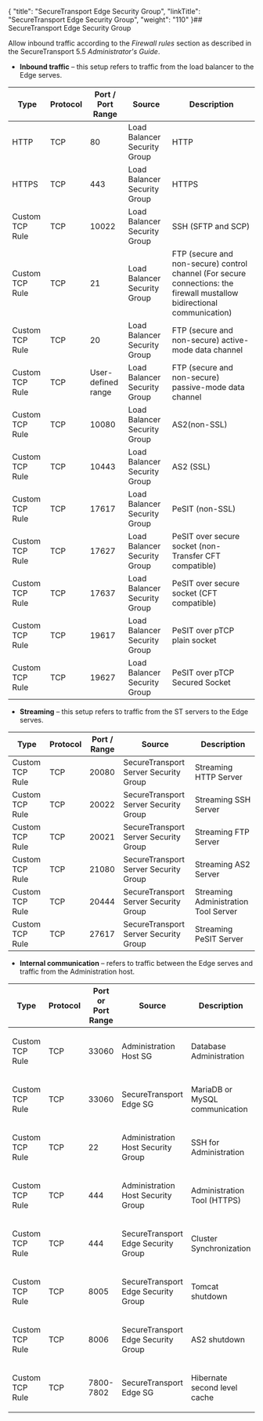 {
    "title": "SecureTransport Edge Security Group",
    "linkTitle": "SecureTransport Edge Security Group",
    "weight": "110"
}## SecureTransport Edge Security Group

Allow inbound traffic according to the *Firewall rules* section as described in the SecureTransport 5.5 *Administrator's Guide*.

-   **Inbound traffic** – this setup refers to traffic from the load balancer to the Edge serves.  

<table cellspacing="0">
   <col/>
   <col/>
   <col/>
   <col/>
   <col/>
   <thead>
      <tr>
         <th>Type</th>
         <th>Protocol</th>
         <th>Port / Port Range</th>
         <th>Source</th>
         <th>Description</th>
      </tr>
   </thead>
   <tbody>
      <tr>
         <td>HTTP         </td>
         <td>TCP         </td>
         <td>80         </td>
         <td>Load Balancer Security Group         </td>
         <td>HTTP         </td>
      </tr>
      <tr>
         <td>HTTPS         </td>
         <td>TCP         </td>
         <td>443         </td>
         <td>Load Balancer Security Group         </td>
         <td>HTTPS         </td>
      </tr>
      <tr>
         <td>Custom TCP Rule         </td>
         <td>TCP         </td>
         <td>10022         </td>
         <td>Load Balancer Security Group         </td>
         <td>SSH (SFTP and SCP)         </td>
      </tr>
      <tr>
         <td>Custom TCP Rule         </td>
         <td>TCP         </td>
         <td>21         </td>
         <td>Load Balancer Security Group         </td>
         <td>FTP (secure and non-secure) control channel (For secure connections: the firewall mustallow bidirectional communication)         </td>
      </tr>
      <tr>
         <td>Custom TCP Rule         </td>
         <td>TCP         </td>
         <td>20         </td>
         <td>Load Balancer Security Group         </td>
         <td>FTP (secure and non-secure) active-mode data channel         </td>
      </tr>
      <tr>
         <td>Custom TCP Rule         </td>
         <td>TCP         </td>
         <td>User-defined range         </td>
         <td>Load Balancer Security Group         </td>
         <td>FTP (secure and non-secure) passive-mode data channel         </td>
      </tr>
      <tr>
         <td>Custom TCP Rule         </td>
         <td>TCP         </td>
         <td>10080         </td>
         <td>Load Balancer Security Group         </td>
         <td>AS2(non-SSL)         </td>
      </tr>
      <tr>
         <td>Custom TCP Rule         </td>
         <td>TCP         </td>
         <td>10443         </td>
         <td>Load Balancer Security Group         </td>
         <td>AS2 (SSL)         </td>
      </tr>
      <tr>
         <td>Custom TCP Rule         </td>
         <td>TCP         </td>
         <td>17617         </td>
         <td>Load Balancer Security Group         </td>
         <td>PeSIT (non-SSL)         </td>
      </tr>
      <tr>
         <td>Custom TCP Rule         </td>
         <td>TCP         </td>
         <td>17627         </td>
         <td>Load Balancer Security Group         </td>
         <td>PeSIT over secure socket (non-Transfer CFT compatible)         </td>
      </tr>
      <tr>
         <td>Custom TCP Rule         </td>
         <td>TCP         </td>
         <td>17637         </td>
         <td>Load Balancer Security Group         </td>
         <td>PeSIT over secure socket (CFT compatible)         </td>
      </tr>
      <tr>
         <td>Custom TCP Rule         </td>
         <td>TCP         </td>
         <td>19617         </td>
         <td>Load Balancer Security Group         </td>
         <td>PeSIT over pTCP plain socket         </td>
      </tr>
      <tr>
         <td>Custom TCP Rule         </td>
         <td>TCP         </td>
         <td>19627         </td>
         <td>Load Balancer Security Group         </td>
         <td>PeSIT over pTCP Secured Socket         </td>
      </tr>
   </tbody>
</table>

-   **Streaming** – this setup refers to traffic from the ST servers to the Edge serves.

<table cellspacing="0">
   <col/>
   <col/>
   <col/>
   <col/>
   <col/>
   <thead>
      <tr>
         <th>Type</th>
         <th>Protocol</th>
         <th>Port / Range</th>
         <th>Source</th>
         <th>Description</th>
      </tr>
   </thead>
   <tbody>
      <tr>
         <td>Custom TCP Rule         </td>
         <td>TCP         </td>
         <td>20080         </td>
         <td>SecureTransport Server Security Group         </td>
         <td>Streaming HTTP Server         </td>
      </tr>
      <tr>
         <td>Custom TCP Rule         </td>
         <td>TCP         </td>
         <td>20022         </td>
         <td>SecureTransport Server Security Group         </td>
         <td>Streaming SSH Server         </td>
      </tr>
      <tr>
         <td>Custom TCP Rule         </td>
         <td>TCP         </td>
         <td>20021         </td>
         <td>SecureTransport Server Security Group         </td>
         <td>Streaming FTP Server         </td>
      </tr>
      <tr>
         <td>Custom TCP Rule         </td>
         <td>TCP         </td>
         <td>21080         </td>
         <td>SecureTransport Server Security Group         </td>
         <td>Streaming AS2 Server         </td>
      </tr>
      <tr>
         <td>Custom TCP Rule         </td>
         <td>TCP         </td>
         <td>20444         </td>
         <td>SecureTransport Server Security Group         </td>
         <td>Streaming Administration Tool Server         </td>
      </tr>
      <tr>
         <td>Custom TCP Rule         </td>
         <td>TCP         </td>
         <td>27617         </td>
         <td>SecureTransport Server Security Group         </td>
         <td>Streaming PeSIT Server         </td>
      </tr>
   </tbody>
</table>

-   **Internal communication** – refers to traffic between the Edge serves and traffic from the Administration host.

<table cellspacing="0">
   <col/>
   <col/>
   <col/>
   <col/>
   <col/>
   <thead>
      <tr>
         <th>Type</th>
         <th>Protocol</th>
         <th>Port or Port Range</th>
         <th>Source</th>
         <th>Description</th>
      </tr>
   </thead>
   <tbody>
      <tr>
         <td>
            <p>Custom TCP Rule</p>
         </td>
         <td>
            <p>TCP</p>
         </td>
         <td>
            <p>33060</p>
         </td>
         <td>
            <p>Administration Host SG</p>
         </td>
         <td>
            <p>Database Administration</p>
         </td>
      </tr>
      <tr>
         <td>
            <p>Custom TCP Rule</p>
         </td>
         <td>
            <p>TCP</p>
         </td>
         <td>
            <p>33060</p>
         </td>
         <td>
            <p>SecureTransport Edge SG</p>
         </td>
         <td>
            <p>MariaDB or MySQL communication</p>
         </td>
      </tr>
      <tr>
         <td>
            <p>Custom TCP Rule</p>
         </td>
         <td>
            <p>TCP</p>
         </td>
         <td>
            <p>22</p>
         </td>
         <td>
            <p>Administration Host Security Group</p>
         </td>
         <td>
            <p>SSH for Administration</p>
         </td>
      </tr>
      <tr>
         <td>
            <p>Custom TCP Rule</p>
         </td>
         <td>
            <p>TCP</p>
         </td>
         <td>
            <p>444</p>
         </td>
         <td>
            <p>Administration Host Security Group</p>
         </td>
         <td>
            <p>Administration Tool (HTTPS)</p>
         </td>
      </tr>
      <tr>
         <td>
            <p>Custom TCP Rule</p>
         </td>
         <td>
            <p>TCP</p>
         </td>
         <td>
            <p>444</p>
         </td>
         <td>
            <p>SecureTransport Edge Security Group</p>
         </td>
         <td>
            <p>Cluster Synchronization</p>
         </td>
      </tr>
      <tr>
         <td>
            <p>Custom TCP Rule</p>
         </td>
         <td>
            <p>TCP</p>
         </td>
         <td>
            <p>8005</p>
         </td>
         <td>
            <p>SecureTransport Edge Security Group</p>
         </td>
         <td>
            <p>Tomcat shutdown</p>
         </td>
      </tr>
      <tr>
         <td>
            <p>Custom TCP Rule</p>
         </td>
         <td>
            <p>TCP</p>
         </td>
         <td>
            <p>8006</p>
         </td>
         <td>
            <p>SecureTransport Edge Security Group</p>
         </td>
         <td>
            <p>AS2 shutdown</p>
         </td>
      </tr>
      <tr>
         <td>
            <p>Custom TCP Rule</p>
         </td>
         <td>
            <p>TCP</p>
         </td>
         <td>
            <p>7800-7802</p>
         </td>
         <td>
            <p>SecureTransport Edge SG</p>
         </td>
         <td>
            <p>Hibernate second level cache</p>
         </td>
      </tr>
   </tbody>
</table>
